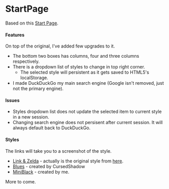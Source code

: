 # StartPage
Based on this [Start Page](https://github.com/fukouda/Startpage).

#### Features
On top of the original, I've added few upgrades to it.
- The bottom two boxes has columns, four and three columns respectively.
- There is a dropdown list of styles to change in top right corner.
    - The selected style will persistent as it gets saved to HTML5's localStorage.
- I made DuckDuckGo my main search engine (Google isn't removed, just not the primary engine).
    
#### Issues
- Styles dropdown list does not update the selected item to current style in a new session.
- Changing search engine does not persisent after current session. It will always default back to DuckDuckGo.

#### Styles
The links will take you to a screenshot of the style.
- [Link & Zelda](screenshots/screenshot-link&zelda.png) - actually is the original style from [here](https://github.com/fukouda/Startpage).
- [Blues](screenshots/screenshot-blues.png) - created by CursedShadow
- [MiniBlack](screenshots/screenshot-miniblack.png) - created by me.

More to come.